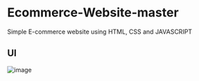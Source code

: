 # Ecommerce-Website-master
Simple E-commerce website using HTML, CSS and JAVASCRIPT

## UI
![image](https://user-images.C:\xampp\htdocs\MS.DIY_project)
